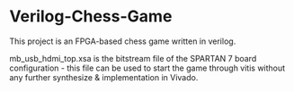 # Verilog-Chess-Game
This project is an FPGA-based chess game written in verilog.

mb_usb_hdmi_top.xsa is the bitstream file of the SPARTAN 7 board configuration - this file can be used to start the game through vitis without any further synthesize & implementation in Vivado.
